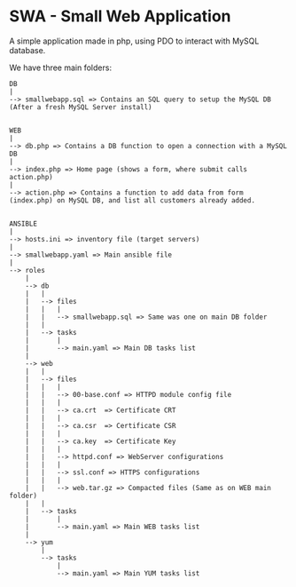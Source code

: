 # SWA - Small Web Application

A simple application made in php, using PDO to interact with MySQL database.

We have three main folders:

    DB
    |
    --> smallwebapp.sql => Contains an SQL query to setup the MySQL DB (After a fresh MySQL Server install)


    WEB
    |
    --> db.php => Contains a DB function to open a connection with a MySQL DB
    |
    --> index.php => Home page (shows a form, where submit calls action.php)
    |
    --> action.php => Contains a function to add data from form (index.php) on MySQL DB, and list all customers already added.


    ANSIBLE
    |
    --> hosts.ini => inventory file (target servers)
    |
    --> smallwebapp.yaml => Main ansible file
    |
    --> roles
        |
        --> db
        |   |
        |   --> files
        |   |   |
        |   |   --> smallwebapp.sql => Same was one on main DB folder
        |   |
        |   --> tasks
        |       |
        |       --> main.yaml => Main DB tasks list
        |
        --> web
        |   |
        |   --> files
        |   |   |
        |   |   --> 00-base.conf => HTTPD module config file
        |   |   |
        |   |   --> ca.crt  => Certificate CRT
        |   |   |
        |   |   --> ca.csr  => Certificate CSR
        |   |   |
        |   |   --> ca.key  => Certificate Key
        |   |   |
        |   |   --> httpd.conf => WebServer configurations
        |   |   |
        |   |   --> ssl.conf => HTTPS configurations
        |   |   |
        |   |   --> web.tar.gz => Compacted files (Same as on WEB main folder)
        |   |
        |   --> tasks
        |       |
        |       --> main.yaml => Main WEB tasks list
        |
        --> yum
            |
            --> tasks
                |
                --> main.yaml => Main YUM tasks list
